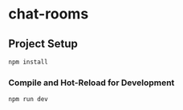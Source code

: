 # chat-rooms

## Project Setup

```sh
npm install
```

### Compile and Hot-Reload for Development

```sh
npm run dev
```
